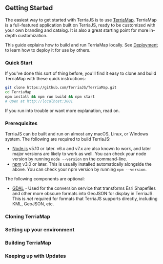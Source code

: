 ## Getting Started

The easiest way to get started with TerriaJS is to use [TerriaMap](https://github.com/TerriaJS/TerriaMap).  TerriaMap is a full-featured application built on TerriaJS, ready to be customized with your own branding and catalog.  It is also a great starting point for more in-depth customization.

This guide explains how to build and run TerriaMap locally.  See [Deployment](../Deployment) to learn how to deploy it for use by others.

### Quick Start

If you've done this sort of thing before, you'll find it easy to clone and build TerriaMap with these quick instructions:

```bash
git clone https://github.com/TerriaJS/TerriaMap.git
cd TerriaMap
npm install && npm run build && npm start
# Open at http://localhost:3001
```

If you run into trouble or want more explanation, read on.

### Prerequisites

TerriaJS can be built and run on almost any macOS, Linux, or Windows system.  The following are required to build TerriaJS:

* [Node.js](https://nodejs.org) v5.10 or later.  v6.x and v7.x are also known to work, and later major versions are likely to work as well.  You can check your node version by running `node --version` on the command-line.
* [npm](https://www.npmjs.com/) v3.0 or later.  This is usually installed automatically alongside the above.  You can check your npm version by running `npm --version`.

The following components are optional:

* [GDAL](http://www.gdal.org/) - Used for the conversion service that transforms Esri Shapefiles and other more obscure formats into GeoJSON for display in TerriaJS.  This is _not_ required for formats that TerriaJS supports directly, including KML, GeoJSON, etc.

### Cloning TerriaMap

### Setting up your environment

### Building TerriaMap

### Keeping up with Updates
